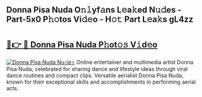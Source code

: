 ## Donna Pisa Nuda O𝚗𝚕yf𝚊ns L𝚎a𝚔ed N𝚞𝚍es - Part-5x0 P𝚑𝚘tos Vi𝚍𝚎o - H𝚘𝚝 Part L𝚎a𝚔s gL4zz

# <h2><a href="http://kfd5sdg.oniu.top/?m=Donna+Pisa+Nuda">🔗👉 🔴 Donna Pisa Nuda P𝚑ot𝚘𝚜 V𝚒d𝚎o</a></h2>

[![Donna Pisa Nuda Nu𝚍e𝚜](https://i.imgur.com/0qMVB7G.gif)](http://kfd5sdg.oniu.top/?m=Donna+Pisa+Nuda)
Online entertainer and multimedia artist Donna Pisa Nuda, celebrated for sharing dance and lifestyle ideas through viral dance routines and compact clips. Versatile aerialist Donna Pisa Nuda, known for their exceptional skills and accomplishments in performing aerial acts.  
